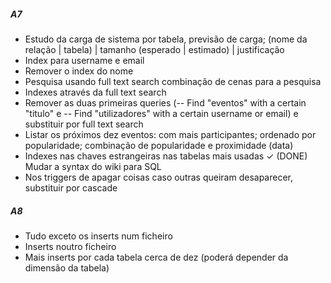 ##### A7 #####
  * Estudo da carga de sistema por tabela, previsão de carga; (nome da relação | tabela) | tamanho (esperado | estimado) | justificação
  * Index para username e email
  * Remover o index do nome
  * Pesquisa usando full text search combinação de cenas para a pesquisa
  * Indexes através da full text search
  * Remover as duas primeiras queries (-- Find "eventos" with a certain "titulo" e -- Find "utilizadores" with a certain username or email) e substituir por full text search 
  * Listar os próximos dez eventos: com mais participantes; ordenado por popularidade; combinação de popularidade e proximidade (data)
  * Indexes nas chaves estrangeiras nas tabelas mais usadas
  ✓ (DONE) Mudar a syntax do wiki para SQL
  * Nos triggers de apagar coisas caso outras queiram desaparecer, substituir por cascade

##### A8 #####
  * Tudo exceto os inserts num ficheiro
  * Inserts noutro ficheiro
  * Mais inserts por cada tabela cerca de dez (poderá depender da dimensão da tabela)
